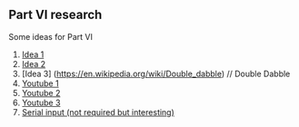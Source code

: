 ## Part VI research
Some ideas for Part VI

1. [Idea 1](https://allaboutfpga.com/vhdl-code-for-binary-to-bcd-converter/)
2. [Idea 2](https://shop.doulos.com/knowhow/vhdl/binary-to-bcd-conversion/)
3. [Idea 3] (https://en.wikipedia.org/wiki/Double_dabble) // Double Dabble
4. [Youtube 1](https://www.youtube.com/watch?v=VKKGyOc4zRA)
5. [Youtube 2](https://www.youtube.com/watch?v=mlhr9CCKI0k)
6. [Youtube 3](https://www.youtube.com/watch?v=kusZDF3IfBA)
7. [Serial input (not required but interesting)](https://www.digikey.com/eewiki/pages/viewpage.action?pageId=60030986)
